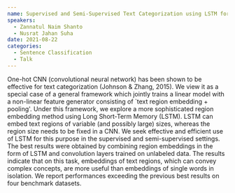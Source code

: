 ```yaml
---
name: Supervised and Semi-Supervised Text Categorization using LSTM for Region Embeddings, Johnson et al. 2016
speakers:
  - Zannatul Naim Shanto
  - Nusrat Jahan Suha
date: 2021-08-22
categories:
  - Sentence Classification
  - Talk
---
```


One-hot CNN (convolutional neural network) has been shown to be effective for text categorization (Johnson & Zhang, 2015). We view it as a special case of a general framework which jointly trains a linear model with a non-linear feature generator consisting of `text region embedding + pooling'. Under this framework, we explore a more sophisticated region embedding method using Long Short-Term Memory (LSTM). LSTM can embed text regions of variable (and possibly large) sizes, whereas the region size needs to be fixed in a CNN. We seek effective and efficient use of LSTM for this purpose in the supervised and semi-supervised settings. The best results were obtained by combining region embeddings in the form of LSTM and convolution layers trained on unlabeled data. The results indicate that on this task, embeddings of text regions, which can convey complex concepts, are more useful than embeddings of single words in isolation. We report performances exceeding the previous best results on four benchmark datasets.